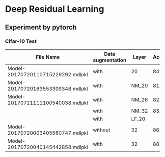 # Deep Residual Learning

## Experiment by pytorch

### Cifar-10 Test

| File Name |Data augmentation | Layer | Accuracy|
| ------ | ------ | ------ |-------------|
| Model-20170720110715229292.mdlpkl | with | 20 |84%|
| Model-20170720163553309348.mdlpkl   | with | NM_20 |81.7%|
| Model-20170721111100540038.mdlpkl | with | NM_26 |82.3%|
|  | with | NM_32 |83.7%|
|  | with | LF_20 ||
| Model-20170720003405560747.mdlpkl | without | 32 |86.7%|
| Model-20170720040145442858.mdlpkl | with | 32 |88.7%|
